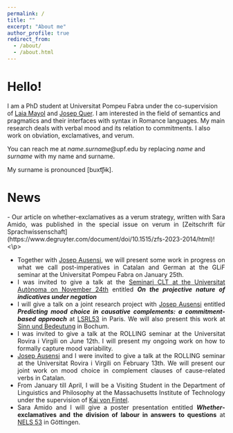 ```yaml
---
permalink: /
title: ""
excerpt: "About me"
author_profile: true
redirect_from: 
  - /about/
  - /about.html
---
```


Hello!
======
I am a PhD student at Universitat Pompeu Fabra under the co-supervision of [Laia Mayol](https://www.upf.edu/web/laia-mayol/) and [Josep Quer](https://www.icrea.cat/Web/ScientificStaff/Josep-Quer-Villanueva-131). I am interested in the field of semantics and pragmatics and their interfaces with syntax in Romance languages. My main research deals with verbal mood and its relation to commitments. I also work on obviation, exclamatives, and verum.

You can reach me at *name*.*surname*@upf.edu by replacing *name* and *surname* with my name and surname.

My surname is pronounced [buxt͡ʃɨk].

News
======
 <div align="justify">- Our article on whether-exclamatives as a verum strategy, written with Sara Amido, was published in the special issue on verum in [Zeitschrift für Sprachwissenschaft](https://www.degruyter.com/document/doi/10.1515/zfs-2023-2014/html)!<\p>
   
- Together with [Josep Ausensi](https://sites.google.com/view/ausensijosep/), we will present some work in progress on what we call post-imperatives in Catalan and German at the GLiF seminar at the Universitat Pompeu Fabra on January 25th.
- I was invited to give a talk at the [Seminari CLT at the Universitat Autònoma on November 24th](https://filcat.uab.cat/seminari-del-clt-amb-sebastian-buchczyk/) entitled ***On the projective nature of indicatives under negation***
- I will give a talk on a joint research project with [Josep Ausensi](https://sites.google.com/view/ausensijosep/) entitled ***Predicting mood choice in causative complements: a commitment-based approach*** at [LSRL53](https://lsrl53.sciencesconf.org/) in Paris. We will also present this work at [Sinn und Bedeutung](https://www.ruhr-uni-bochum.de/sub28/program.html.en) in Bochum.
- I was invited to give a talk at the ROLLING seminar at the Universitat Rovira i Virgili on June 12th. I will present my ongoing work on how to formally capture mood variability.
- [Josep Ausensi](https://sites.google.com/view/ausensijosep/) and I were invited to give a talk at the ROLLING seminar at the Universitat Rovira i Virgili on February 13th. We will present our joint work on mood choice in complement clauses of cause-related verbs in Catalan.
- From January till April, I will be a Visiting Student in the Department of Linguistics and Philosophy at the Massachusetts Institute of Technology under the  supervision of [Kai von Fintel](https://linguistics.mit.edu/user/fintel/).
- Sara Amido and I will give a poster presentation entitled ***Whether*-exclamatives and the division of labour in answers to questions** at [NELS 53](https://nels53.uni-goettingen.de/) in Göttingen.
